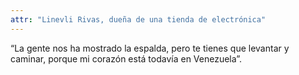 ```yaml
---
attr: "Linevli Rivas, dueña de una tienda de electrónica"
---
```

“La gente nos ha mostrado la espalda, pero te tienes que levantar y caminar, porque mi corazón está todavía en Venezuela”.